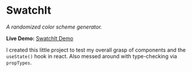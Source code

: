 # SwatchIt

_A randomized color scheme generator._

**Live Demo:** [SwatchIt Demo](https://devcarlan.github.io/swatchit/)

I created this little project to test my overall grasp of components and the `useState()` hook in react. Also messed around with type-checking via `propTypes`.
